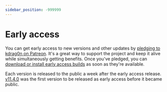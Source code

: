 ```yaml
---
sidebar_position: -999999
---
```


# Early access

You can get early access to new versions and other updates by [pledging to kdrag0n on Patreon](https://patreon.com/kdrag0n). It's a great way to support the project and keep it alive while simultaneously getting benefits. Once you've pledged, you can [download or install early access builds](https://kdrag0n.dev/patreon) as soon as they're available.

Each version is released to the public a week after the early access release. [v11.4.0](11.4.0.md) was the first version to be released as early access before it became public.
